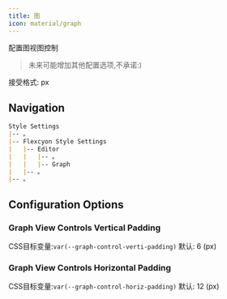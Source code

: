 ```yaml
---
title: 图
icon: material/graph
---
```


配置图视图控制
> 未来可能增加其他配置选项,不承诺:)

接受格式: px

## Navigation

```md
Style Settings
|-- 。
|-- Flexcyon Style Settings
|   |-- Editor
|   |   |-- 。
|   |   |-- Graph
|   |-- 。
|-- 。
```

## Configuration Options

### Graph View Controls Vertical Padding

CSS目标变量:`var(--graph-control-verti-padding)`
默认: 6 (px)

### Graph View Controls Horizontal Padding

CSS目标变量:`var(--graph-control-horiz-padding)`
默认: 12 (px)
